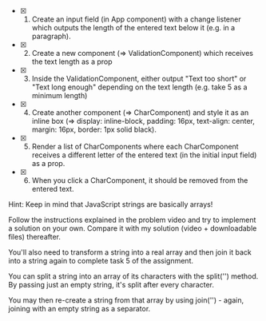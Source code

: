 - [x] 1. Create an input field (in App component) with a change listener which outputs the length of the entered text below it (e.g. in a paragraph).
- [x] 2. Create a new component (=> ValidationComponent) which receives the text length as a prop
- [x] 3. Inside the ValidationComponent, either output "Text too short" or "Text long enough" depending on the text length (e.g. take 5 as a minimum length)
- [x] 4. Create another component (=> CharComponent) and style it as an inline box (=> display: inline-block, padding: 16px, text-align: center, margin: 16px, border: 1px solid black).
- [x] 5. Render a list of CharComponents where each CharComponent receives a different letter of the entered text (in the initial input field) as a prop.
- [x] 6. When you click a CharComponent, it should be removed from the entered text.


Hint: Keep in mind that JavaScript strings are basically arrays!

Follow the instructions explained in the problem video and try to implement a solution on your own. Compare it with my solution (video + downloadable files) thereafter.

You'll also need to transform a string into a real array and then join it back into a string again to complete task 5 of the assignment.

You can split a string into an array of its characters with the split('')  method. By passing just an empty string, it's split after every character.

You may then re-create a string from that array by using join('')  - again, joining with an empty string as a separator.


